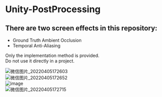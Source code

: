 # Unity-PostProcessing
## There are two screen effects in this repository:  
* Ground Truth Ambient Occlusion
* Temporal Anti-Aliasing

Only the implementation method is provided.  
Do not use it directly in a project.

![微信图片_20220405172603](https://user-images.githubusercontent.com/71002504/161784877-3a52d053-5b8e-4fe0-af4d-aed595db14da.png)  
![微信图片_20220405172652](https://user-images.githubusercontent.com/71002504/161784924-d90af643-8386-42aa-854a-e81491a4c707.png)  
![image](https://user-images.githubusercontent.com/71002504/161784837-6afe81ff-00c9-4e32-9616-cf5628ddd72d.png)  
![微信图片_20220405172715](https://user-images.githubusercontent.com/71002504/161784973-570ea43b-8a05-4191-b5ce-6eaddc224a60.png)
